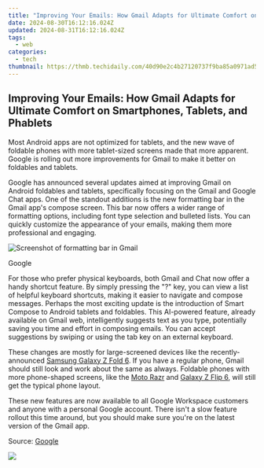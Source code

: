 ```yaml
---
title: "Improving Your Emails: How Gmail Adapts for Ultimate Comfort on Smartphones, Tablets, and Phablets"
date: 2024-08-30T16:12:16.024Z
updated: 2024-08-31T16:12:16.024Z
tags:
  - web
categories:
  - tech
thumbnail: https://thmb.techidaily.com/40d90e2c4b27120737f9ba85a0971ad5a38bc547da98ccb626a6263a5742c752.jpg
---
```


## Improving Your Emails: How Gmail Adapts for Ultimate Comfort on Smartphones, Tablets, and Phablets

Most Android apps are not optimized for tablets, and the new wave of foldable phones with more tablet-sized screens made that more apparent. Google is rolling out more improvements for Gmail to make it better on foldables and tablets.

 Google has announced several updates aimed at improving Gmail on Android foldables and tablets, specifically focusing on the Gmail and Google Chat apps. One of the standout additions is the new formatting bar in the Gmail app's compose screen. This bar now offers a wider range of formatting options, including font type selection and bulleted lists. You can quickly customize the appearance of your emails, making them more professional and engaging.

![Screenshot of formatting bar in Gmail](https://static1.howtogeekimages.com/wordpress/wp-content/uploads/2024/07/additional-formatting-options-in-bar.png) 

Google

 For those who prefer physical keyboards, both Gmail and Chat now offer a handy shortcut feature. By simply pressing the "?" key, you can view a list of helpful keyboard shortcuts, making it easier to navigate and compose messages. Perhaps the most exciting update is the introduction of Smart Compose to Android tablets and foldables. This AI-powered feature, already available on Gmail web, intelligently suggests text as you type, potentially saving you time and effort in composing emails. You can accept suggestions by swiping or using the tab key on an external keyboard.

 These changes are mostly for large-screened devices like the recently-announced [Samsung Galaxy Z Fold 6](https://instagram-video-files.techidaily.com/updated-2024-approved-instagrams-best-grids-built-by-the-top-tools-compiled-here/). If you have a regular phone, Gmail should still look and work about the same as always. Foldable phones with more phone-shaped screens, like the [Moto Razr](https://screen-recording.techidaily.com/top-no-fee-android-chat-apps-rated/) and [Galaxy Z Flip 6](https://ai-live-streaming.techidaily.com/new-in-2024-a-basic-guidebook-to-live-selling-in-todays-digital-world/), will still get the typical phone layout.

 These new features are now available to all Google Workspace customers and anyone with a personal Google account. There isn't a slow feature rollout this time around, but you should make sure you're on the latest version of the Gmail app.

 Source: [Google](https://workspaceupdates.googleblog.com/2024/07/new-android-features-gmail-google-chat-apps.html)

<ins class="adsbygoogle"
     style="display:block"
     data-ad-format="autorelaxed"
     data-ad-client="ca-pub-7571918770474297"
     data-ad-slot="1223367746"></ins>



<ins class="adsbygoogle"
     style="display:block"
     data-ad-client="ca-pub-7571918770474297"
     data-ad-slot="8358498916"
     data-ad-format="auto"
     data-full-width-responsive="true"></ins>



<!-- affiliate ads begin -->
<a href="https://estore.winxdvd.com/order/checkout.php?PRODS=12653808&QTY=1&AFFILIATE=108875&CART=1"><img src="https://www.winxdvd.com/affiliate/new-banner/wt-500x500.jpg" border="0"></a>
<!-- affiliate ads end -->